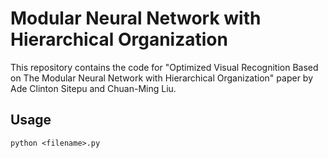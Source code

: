 # Modular Neural Network with Hierarchical Organization

This repository contains the code for "Optimized Visual Recognition Based on The Modular Neural Network with Hierarchical Organization" paper by Ade Clinton Sitepu and Chuan-Ming Liu.

## Usage
```python <filename>.py```
